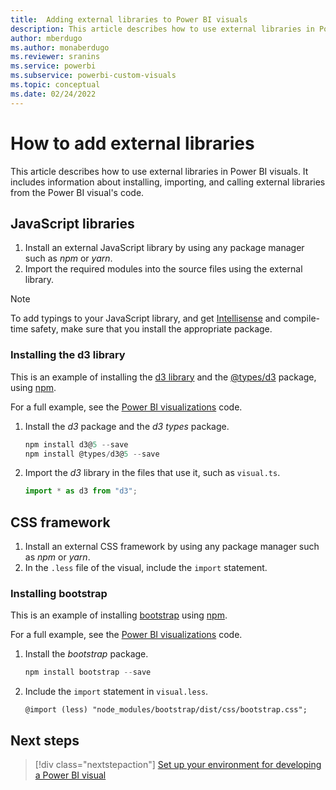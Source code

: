 ```yaml
---
title:  Adding external libraries to Power BI visuals
description: This article describes how to use external libraries in Power BI visuals.
author: mberdugo
ms.author: monaberdugo
ms.reviewer: sranins
ms.service: powerbi
ms.subservice: powerbi-custom-visuals
ms.topic: conceptual
ms.date: 02/24/2022
---
```


# How to add external libraries

This article describes how to use external libraries in Power BI visuals. It includes information about installing, importing, and calling external libraries from the Power BI visual's code.

## JavaScript libraries

1. Install an external JavaScript library by using any package manager such as *npm* or *yarn*.
2. Import the required modules into the source files using the external library.

>[!NOTE]
> To add typings to your JavaScript library, and get [Intellisense](https://code.visualstudio.com/docs/editor/intellisense) and compile-time safety, make sure that you install the appropriate package.

### Installing the d3 library

This is an example of installing the [d3 library](https://www.npmjs.com/package/d3) and the [@types/d3](https://www.npmjs.com/package/@types/d3) package, using [npm](https://www.npmjs.com/).

For a full example, see the [Power BI visualizations](https://github.com/microsoft/powerbi-visuals-gantt/blob/master/src/gantt.ts#L29) code.

1. Install the *d3* package and the *d3 types* package.

    ```powershell
    npm install d3@5 --save
    npm install @types/d3@5 --save
    ```

2. Import the *d3* library in the files that use it, such as `visual.ts`.

    ```typescript
    import * as d3 from "d3";
    ```

## CSS framework

1. Install an external CSS framework by using any package manager such as *npm* or *yarn*.
2. In the `.less` file of the visual, include the `import` statement.

### Installing bootstrap

This is an example of installing [bootstrap](https://www.npmjs.com/package/bootstrap) using [npm](https://www.npmjs.com/).

For a full example, see the [Power BI visualizations](https://github.com/Microsoft/powerbi-visuals-sankey/blob/c8200da56913cd8b253be949a35fad0f4472b6de/style/visual.less#L32) code.

1. Install the *bootstrap* package.

    ```powershell
    npm install bootstrap --save
    ```

2. Include the `import` statement in `visual.less`.

    ```less
    @import (less) "node_modules/bootstrap/dist/css/bootstrap.css";
    ```

## Next steps

> [!div class="nextstepaction"]
> [Set up your environment for developing a Power BI visual](environment-setup.md)

